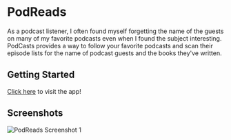# PodReads

As a podcast listener, I often found myself forgetting the name of the guests on many of my favorite podcasts even when I found the subject interesting. PodCasts provides a way to follow your favorite podcasts and scan their episode lists for the name of podcast guests and the books they've written.

## Getting Started

[Click here](https://snyles-podreads.herokuapp.com) to visit the app!

## Screenshots

![PodReads Screenshot 1]()
